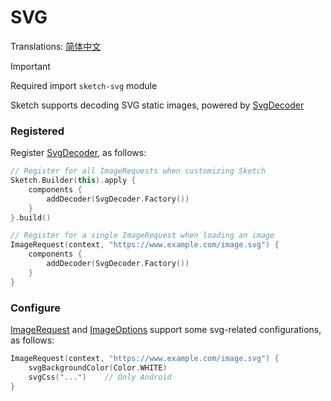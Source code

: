 # SVG

Translations: [简体中文](svg_zh.md)

> [!IMPORTANT]
> Required import `sketch-svg` module

Sketch supports decoding SVG static images, powered by [SvgDecoder]

### Registered

Register [SvgDecoder], as follows:

```kotlin
// Register for all ImageRequests when customizing Sketch
Sketch.Builder(this).apply {
    components {
        addDecoder(SvgDecoder.Factory())
    }
}.build()

// Register for a single ImageRequest when loading an image
ImageRequest(context, "https://www.example.com/image.svg") {
    components {
        addDecoder(SvgDecoder.Factory())
    }
}
```

### Configure

[ImageRequest] and [ImageOptions] support some svg-related configurations, as follows:

```kotlin
ImageRequest(context, "https://www.example.com/image.svg") {
    svgBackgroundColor(Color.WHITE)
    svgCss("...")    // Only Android
}
```

[SvgDecoder]: ../../sketch-svg/src/commonMain/kotlin/com/github/panpf/sketch/decode/SvgDecoder.kt

[ImageRequest]: ../../sketch-core/src/commonMain/kotlin/com/github/panpf/sketch/request/ImageRequest.kt

[ImageOptions]: ../../sketch-core/src/commonMain/kotlin/com/github/panpf/sketch/request/ImageOptions.kt